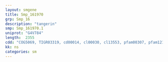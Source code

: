 ```yaml
---
layout: smgene
title: Smp_161970
grp: Smp_16
description: "tangerin"
smp: Smp_161970.1
uniprot: "G4V784"
length:  2355
cdd: "COG5069, TIGR03319, cd00014, cl00030, cl13553, pfam00307, pfam12130, smart00033"
kk: ns
categories: sm
---
```

